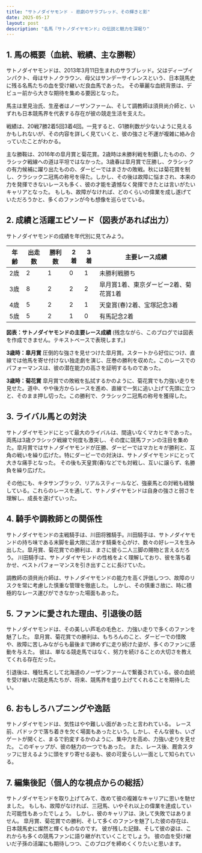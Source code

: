 ```yaml
---
title: "サトノダイヤモンド - 悲劇のサラブレッド、その輝きと影"
date: 2025-05-17
layout: post
description: "名馬『サトノダイヤモンド』の伝説と魅力を深堀り"
---
```


## 1. 馬の概要（血統、戦績、主な勝鞍）

サトノダイヤモンドは、2013年3月11日生まれのサラブレッド。父はディープインパクト、母はサトノクラウン、母父はサンデーサイレンスという、日本競馬史に残る名馬たちの血を受け継いだ良血馬であった。  その華麗な血統背景は、デビュー前から大きな期待を集める要因となった。

馬主は里見治氏、生産者はノーザンファーム、そして調教師は須貝尚介師と、いずれも日本競馬界を代表する存在が彼の競走生活を支えた。

戦績は、20戦7勝2着5回3着4回。一見すると、G1勝利数が少ないように見えるかもしれないが、その内容を詳しく見ていくと、彼の強さと不運が複雑に絡み合っていたことがわかる。

主な勝鞍は、2016年の皐月賞と菊花賞。2歳時は未勝利戦を制覇したものの、クラシック戦線への道は平坦ではなかった。3歳春は皐月賞で圧勝し、クラシックの有力候補に躍り出たものの、ダービーではまさかの敗戦。秋には菊花賞を制し、クラシック二冠馬の称号を得た。しかし、その後は故障に悩まされ、本来の力を発揮できないレースも多く、彼の才能を遺憾なく発揮できたとは言いがたいキャリアとなった。  もしも、故障がなければ、どのくらいの偉業を成し遂げていただろうかと、多くのファンが今も想像を巡らせている。


## 2. 成績と活躍エピソード（図表があれば出力）

サトノダイヤモンドの成績を年代別に見てみよう。

| 年齢 | 出走数 | 勝利数 | 2着 | 3着 | 主要レース成績 |
|---|---|---|---|---|---|
| 2歳 | 2 | 1 | 0 | 1 | 未勝利戦勝ち |
| 3歳 | 8 | 2 | 2 | 2 | 皐月賞1着、東京ダービー2着、菊花賞1着 |
| 4歳 | 5 | 2 | 2 | 1 | 天皇賞(春)2着、宝塚記念3着 |
| 5歳 | 5 | 2 | 1 | 0 | 有馬記念2着 |

**図表：サトノダイヤモンドの主要レース成績** (残念ながら、このブログでは図表を作成できません。テキストベースで表現します。)

**3歳時：皐月賞**  圧倒的な強さを見せつけた皐月賞。スタートから好位につけ、直線では他馬を寄せ付けない独走劇を演じ、圧巻の勝利を収めた。このレースでのパフォーマンスは、彼の潜在能力の高さを証明するものであった。

**3歳時：菊花賞**  皐月賞での敗戦を払拭するかのように、菊花賞でも力強い走りを見せた。道中、やや後方からレースを進め、直線で一気に追い上げて先頭に立つと、そのまま押し切った。この勝利で、クラシック二冠馬の称号を獲得した。


## 3. ライバル馬との対決

サトノダイヤモンドにとって最大のライバルは、間違いなくマカヒキであった。両馬は3歳クラシック戦線で何度も激突し、その度に競馬ファンの注目を集めた。皐月賞ではサトノダイヤモンドが圧勝、ダービーではマカヒキが勝利と、互角の戦いを繰り広げた。特にダービーでの対決は、サトノダイヤモンドにとって大きな痛手となった。  その後も天皇賞(春)などでも対戦し、互いに譲らず、名勝負を繰り広げた。

その他にも、キタサンブラック、リアルスティールなど、強豪馬との対戦も経験している。これらのレースを通して、サトノダイヤモンドは自身の強さと弱さを理解し、成長を遂げていった。


## 4. 騎手や調教師との関係性

サトノダイヤモンドの主戦騎手は、川田将雅騎手。川田騎手は、サトノダイヤモンドの持ち味である末脚を最大限に活かす騎乗を心がけ、数々の好レースを生み出した。皐月賞、菊花賞での勝利は、まさに彼ら二人三脚の賜物と言えるだろう。  川田騎手は、サトノダイヤモンドの性格をよく理解しており、彼を落ち着かせ、ベストパフォーマンスを引き出すことに長けていた。

調教師の須貝尚介師は、サトノダイヤモンドの能力を高く評価しつつ、故障のリスクを常に考慮した慎重な管理を徹底した。  しかし、その慎重さ故に、時に積極的なレース運びができなかった場面もあった。


## 5. ファンに愛された理由、引退後の話

サトノダイヤモンドは、その美しい芦毛の毛色と、力強い走りで多くのファンを魅了した。  皐月賞、菊花賞での勝利は、もちろんのこと、ダービーでの惜敗や、故障に苦しみながらも最後まで諦めずに走り続けた姿が、多くのファンに感動を与えた。  彼は、単なる競走馬ではなく、努力を続けることの大切さを教えてくれる存在だった。

引退後は、種牡馬として北海道のノーザンファームで繋養されている。彼の血統を受け継いだ競走馬たちが、将来、競馬界を盛り上げてくれることを期待したい。


## 6. おもしろハプニングや逸話

サトノダイヤモンドは、気性はやや難しい面があったと言われている。  レース前、パドックで落ち着きを欠く場面もあったという。しかし、そんな彼も、いざゲートが開くと、まるで豹変するかのように、集中力を高め、力強い走りを見せた。  このギャップが、彼の魅力の一つでもあった。  また、レース後、厩舎スタッフに甘えるように頭をすり寄せる姿も、彼の可愛らしい一面として知られている。


## 7. 編集後記（個人的な視点からの総括）

サトノダイヤモンドを取り上げてみて、改めて彼の複雑なキャリアに思いを馳せました。  もしも、故障がなければ、三冠馬、いやそれ以上の偉業を達成していた可能性もあったでしょう。  しかし、彼のキャリアは、決して失敗ではありません。  皐月賞、菊花賞での勝利、そして多くのファンを魅了した彼の存在は、日本競馬史に燦然と輝くものなのです。  彼が残した記録、そして彼の姿は、これからも多くの競馬ファンに語り継がれていくことでしょう。  彼の血を受け継いだ子孫の活躍にも期待しつつ、このブログを締めくくりたいと思います。
